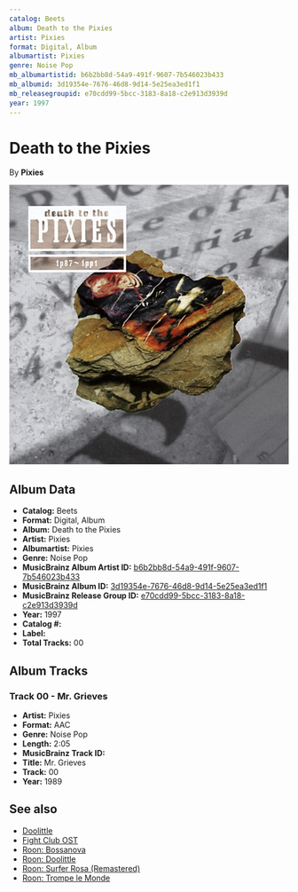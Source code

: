 ```yaml
---
catalog: Beets
album: Death to the Pixies
artist: Pixies
format: Digital, Album
albumartist: Pixies
genre: Noise Pop
mb_albumartistid: b6b2bb8d-54a9-491f-9607-7b546023b433
mb_albumid: 3d19354e-7676-46d8-9d14-5e25ea3ed1f1
mb_releasegroupid: e70cdd99-5bcc-3183-8a18-c2e913d3939d
year: 1997
---
```


# Death to the Pixies

By **Pixies**

![](../../assets/beetscovers/Pixies-Death_to_the_Pixies.jpg)

## Album Data

- **Catalog:** Beets
- **Format:** Digital, Album
- **Album:** Death to the Pixies
- **Artist:** Pixies
- **Albumartist:** Pixies
- **Genre:** Noise Pop
- **MusicBrainz Album Artist ID:** [b6b2bb8d-54a9-491f-9607-7b546023b433](https://musicbrainz.org/artist/b6b2bb8d-54a9-491f-9607-7b546023b433)
- **MusicBrainz Album ID:** [3d19354e-7676-46d8-9d14-5e25ea3ed1f1](https://musicbrainz.org/release/3d19354e-7676-46d8-9d14-5e25ea3ed1f1)
- **MusicBrainz Release Group ID:** [e70cdd99-5bcc-3183-8a18-c2e913d3939d](https://musicbrainz.org/release-group/e70cdd99-5bcc-3183-8a18-c2e913d3939d)
- **Year:** 1997
- **Catalog #:** 
- **Label:** 
- **Total Tracks:** 00

## Album Tracks

### Track 00 - Mr. Grieves

- **Artist:** Pixies
- **Format:** AAC
- **Genre:** Noise Pop
- **Length:** 2:05
- **MusicBrainz Track ID:** [](https://musicbrainz.org/recording/)
- **Title:** Mr. Grieves
- **Track:** 00
- **Year:** 1989


## See also

- [Doolittle](Doolittle.md)
- [Fight Club OST](Fight_Club_OST.md)
- [Roon: Bossanova](../../Roon/Pixies/Bossanova.md)
- [Roon: Doolittle](../../Roon/Pixies/Doolittle.md)
- [Roon: Surfer Rosa (Remastered)](../../Roon/Pixies/Surfer_Rosa_Remastered.md)
- [Roon: Trompe le Monde](../../Roon/Pixies/Trompe_le_Monde.md)

